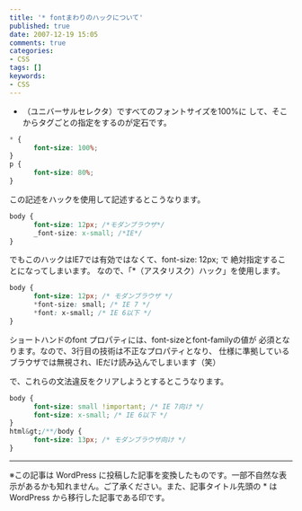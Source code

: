 ```yaml
---
title: '* fontまわりのハックについて'
published: true
date: 2007-12-19 15:05
comments: true
categories:
- CSS
tags: []
keywords:
- CSS
---
```

* （ユニバーサルセレクタ）ですべてのフォントサイズを100%に
して、そこからタグごとの指定をするのが定石です。

```css
* {
      font-size: 100%;
}
p {
      font-size: 80%;
}
```

この記述をハックを使用して記述するとこうなります。
```css
body {
      font-size: 12px; /*モダンブラウザ*/
      _font-size: x-small; /*IE*/
}
```

でもこのハックはIE7では有効ではなくて、font-size: 12px; で
絶対指定することになってしまいます。
なので、「*（アスタリスク）ハック」を使用します。
```css
body {
      font-size: 12px; /* モダンブラウザ */
      *font-size: small; /* IE 7 */
      *font: x-small; /* IE 6以下 */
}
```

ショートハンドのfont プロパティには、font-sizeとfont-familyの値が
必須となります。なので、3行目の技術は不正なプロパティとなり、
仕様に準拠しているブラウザでは無視され、IEだけ読み込んでしまいます（笑）

で、これらの文法違反をクリアしようとするとこうなります。
```css
body {
      font-size: small !important; /* IE 7向け */
      font-size: x-small; /* IE 6以下 */
}
html&gt;/**/body {
      font-size: 13px; /* モダンブラウザ向け */
}
```

---
※この記事は WordPress に投稿した記事を変換したものです。一部不自然な表示があるかも知れません。ご了承ください。また、記事タイトル先頭の * は WordPress から移行した記事である印です。
